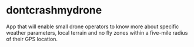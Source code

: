 # dontcrashmydrone
App that will enable small drone operators to know more about specific weather parameters, local terrain and no fly zones within a five-mile radius of their GPS location.
